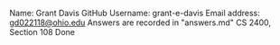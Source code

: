 Name: Grant Davis
GitHub Username: grant-e-davis
Email address: gd022118@ohio.edu
Answers are recorded in "answers.md"
CS 2400, Section 108
Done
